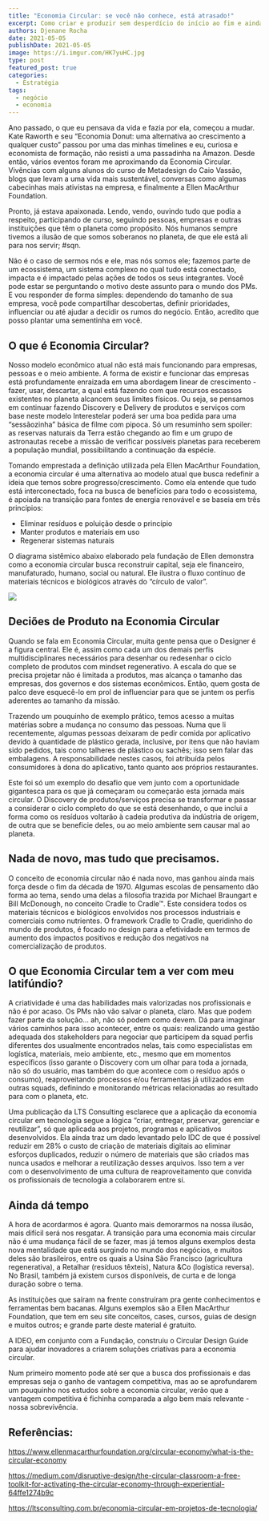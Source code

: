 ```yaml
---
title: "Economia Circular: se você não conhece, está atrasado!"
excerpt: Como criar e produzir sem desperdício do início ao fim e ainda sustentar modelos negócios inteiros
authors: Djenane Rocha
date: 2021-05-05
publishDate: 2021-05-05
image: https://i.imgur.com/HK7yuHC.jpg
type: post
featured_post: true
categories:
  - Estratégia
tags:
  - negócio
  - economia
---
```


Ano passado, o que eu pensava da vida e fazia por ela, começou a mudar. Kate Raworth e seu “Economia Donut: uma alternativa ao crescimento a qualquer custo” passou por uma das minhas timelines e eu, curiosa e economista de formação, não resisti a uma passadinha na Amazon. Desde então, vários eventos foram me aproximando da Economia Circular. Vivências com alguns alunos do curso de Metadesign do Caio Vassão, blogs que levam a uma vida mais sustentável, conversas como algumas cabecinhas mais ativistas na empresa, e finalmente a Ellen MacArthur Foundation.

Pronto, já estava apaixonada. Lendo, vendo, ouvindo tudo que podia a respeito, participando de curso, seguindo pessoas, empresas e outras instituições que têm o planeta como propósito. Nós humanos sempre tivemos a ilusão de que somos soberanos no planeta, de que ele está ali para nos servir; #sqn. 

Não é o caso de sermos nós e ele, mas nós somos ele; fazemos parte de um ecossistema, um sistema complexo no qual tudo está conectado, impacta e é impactado pelas ações de todos os seus integrantes. Você pode estar se perguntando o motivo deste assunto para o mundo dos PMs. E vou responder de forma simples: dependendo do tamanho de sua empresa, você pode compartilhar descobertas, definir prioridades, influenciar ou até ajudar a decidir os rumos do negócio. Então, acredito que posso plantar uma sementinha em você.

## O que é Economia Circular?

Nosso modelo econômico atual não está mais funcionando para empresas, pessoas e o meio ambiente. A forma de existir e funcionar das empresas está profundamente enraizada em uma abordagem linear de crescimento - fazer, usar, descartar, a qual está fazendo com que recursos escassos existentes no planeta alcancem seus limites físicos. Ou seja, se pensamos em continuar fazendo Discovery e Delivery de produtos e serviços com base neste modelo Interestelar poderá ser uma boa pedida para uma “sessãozinha” básica de filme com pipoca. Só um resuminho sem spoiler: as reservas naturais da Terra estão chegando ao fim e um grupo de astronautas recebe a missão de verificar possíveis planetas para receberem a população mundial, possibilitando a continuação da espécie.

Tomando emprestada a definição utilizada pela Ellen MacArthur Foundation, a economia circular é uma alternativa ao modelo atual que busca redefinir a ideia que temos sobre progresso/crescimento. Como ela entende que tudo está interconectado, foca na busca de benefícios para todo o ecossistema, é apoiada na transição para fontes de energia renovável e se baseia em três princípios:

* Eliminar resíduos e poluição desde o princípio
* Manter produtos e materiais em uso
* Regenerar sistemas naturais

O diagrama sistêmico abaixo elaborado pela fundação de Ellen demonstra como a economia circular busca reconstruir capital, seja ele financeiro, manufaturado, humano, social ou natural. Ele ilustra o fluxo contínuo de materiais técnicos e biológicos através do “círculo de valor”.

![](/images/posts/economia-circular-se-voce-nao-conhece-esta-atrasado-1.png)

## Deciões de Produto na Economia Circular

Quando se fala em Economia Circular, muita gente pensa que o Designer é a figura central. Ele é, assim como cada um dos demais perfis multidisciplinares necessários para desenhar ou redesenhar o ciclo completo de produtos com mindset regenerativo. A escala do que se precisa projetar não é limitada a produtos, mas alcança o tamanho das empresas, dos governos e dos sistemas econômicos. Então, quem gosta de palco deve esquecê-lo em prol de influenciar para que se juntem os perfis aderentes ao tamanho da missão.

Trazendo um pouquinho de exemplo prático, temos acesso a muitas matérias sobre a mudança no consumo das pessoas. Numa que li recentemente, algumas pessoas deixaram de pedir comida por aplicativo devido à quantidade de plástico gerada, inclusive, por itens que não haviam sido pedidos, tais como talheres de plástico ou sachês; isso sem falar das embalagens. A responsabilidade nestes casos, foi atribuída pelos consumidores à dona do aplicativo, tanto quanto aos próprios restaurantes.

Este foi só um exemplo do desafio que vem junto com a oportunidade gigantesca para os que já começaram ou começarão esta jornada mais circular. O Discovery de produtos/serviços precisa se transformar e passar a considerar o ciclo completo do que se está desenhando, o que inclui a forma como os resíduos voltarão à cadeia produtiva da indústria de origem, de outra que se beneficie deles, ou ao meio ambiente sem causar mal ao planeta.

## Nada de novo, mas tudo que precisamos.

O conceito de economia circular não é nada novo, mas ganhou ainda mais força desde o fim da década de 1970. Algumas escolas de pensamento dão forma ao tema, sendo uma delas a filosofia trazida por Michael Braungart e Bill McDonough, no conceito Cradle to Cradle™. Este considera todos os materiais técnicos e biológicos envolvidos nos processos industriais e comerciais como nutrientes. O framework Cradle to Cradle, queridinho do mundo de produtos, é focado no design para a efetividade em termos de aumento dos impactos positivos e redução dos negativos na comercialização de produtos.

## O que Economia Circular tem a ver com meu latifúndio?

A criatividade é uma das habilidades mais valorizadas nos profissionais e não é por acaso. Os PMs não vão salvar o planeta, claro. Mas que podem fazer parte da solução... ah, não só podem como devem. Dá para imaginar vários caminhos para isso acontecer, entre os quais: realizando uma gestão adequada dos stakeholders para negociar que participem da squad perfis diferentes dos usualmente encontrados nelas, tais como especialistas em logística, materiais, meio ambiente, etc., mesmo que em momentos específicos (isso garante o Discovery com um olhar para toda a jornada, não só do usuário, mas também do que acontece com o resíduo após o consumo), reaproveitando processos e/ou ferramentas já utilizados em outras squads, definindo e monitorando métricas relacionadas ao resultado para com o planeta, etc.

Uma publicação da LTS Consulting esclarece que a aplicação da economia circular em tecnologia segue a lógica “criar, entregar, preservar, gerenciar e reutilizar”, só que aplicada aos projetos, programas e aplicativos desenvolvidos. Ela ainda traz um dado levantado pelo IDC de que é possível reduzir em 28% o custo de criação de materiais digitais ao eliminar esforços duplicados, reduzir o número de materiais que são criados mas nunca usados e melhorar a reutilização desses arquivos. Isso tem a ver com o desenvolvimento de uma cultura de reaproveitamento que convida os profissionais de tecnologia a colaborarem entre si.

## Ainda dá tempo

A hora de acordarmos é agora. Quanto mais demorarmos na nossa ilusão, mais difícil será nos resgatar. A transição para uma economia mais circular não é uma mudança fácil de se fazer, mas já temos alguns exemplos desta nova mentalidade que está surgindo no mundo dos negócios, e muitos deles são brasileiros, entre os quais a Usina São Francisco (agricultura regenerativa), a Retalhar (resíduos têxteis), Natura &Co (logística reversa). No Brasil, também já existem cursos disponíveis, de curta e de longa duração sobre o tema. 

As instituições que saíram na frente construíram pra gente conhecimentos e ferramentas bem bacanas. Alguns exemplos são a Ellen MacArthur Foundation, que tem em seu site conceitos, cases, cursos, guias de design e muitos outros; e grande parte deste material é gratuito.

A IDEO, em conjunto com a Fundação, construiu o Circular Design Guide para ajudar inovadores a criarem soluções criativas para a economia circular. 

Num primeiro momento pode até ser que a busca dos profissionais e das empresas seja o ganho de vantagem competitiva, mas ao se aprofundarem um pouquinho nos estudos sobre a economia circular, verão que a vantagem competitiva é fichinha comparada a algo bem mais relevante - nossa sobrevivência.

## Referências:

https://www.ellenmacarthurfoundation.org/circular-economy/what-is-the-circular-economy

https://medium.com/disruptive-design/the-circular-classroom-a-free-toolkit-for-activating-the-circular-economy-through-experiential-64ffe1274b9c

https://ltsconsulting.com.br/economia-circular-em-projetos-de-tecnologia/